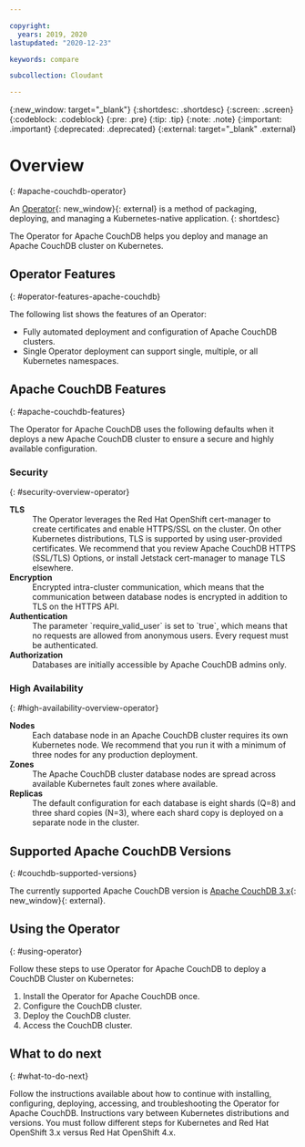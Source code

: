 ```yaml
---

copyright:
  years: 2019, 2020
lastupdated: "2020-12-23"

keywords: compare

subcollection: Cloudant

---
```


{:new_window: target="_blank"}
{:shortdesc: .shortdesc}
{:screen: .screen}
{:codeblock: .codeblock}
{:pre: .pre}
{:tip: .tip}
{:note: .note}
{:important: .important}
{:deprecated: .deprecated}
{:external: target="_blank" .external}

<!-- Acrolinx: 2020-12-23 -->

# Overview
{: #apache-couchdb-operator}

An [Operator](https://kubernetes.io/docs/concepts/extend-kubernetes/operator/){: new_window}{: external} is a method of packaging, deploying, and managing a Kubernetes-native application. 
{: shortdesc}

The Operator for Apache CouchDB helps you deploy and manage an Apache CouchDB cluster on Kubernetes. 

## Operator Features
{: #operator-features-apache-couchdb}

The following list shows the features of an Operator: 

- Fully automated deployment and configuration of Apache CouchDB clusters.
- Single Operator deployment can support single, multiple, or all Kubernetes namespaces.

## Apache CouchDB Features
{: #apache-couchdb-features}

The Operator for Apache CouchDB uses the following defaults when it deploys a new Apache CouchDB cluster to ensure a secure and highly available configuration.

### Security
{: #security-overview-operator}

<dl>
<dt><strong>TLS</strong></dt>
<dd>The Operator leverages the Red Hat OpenShift cert-manager to create certificates and enable HTTPS/SSL on the cluster. On other Kubernetes distributions, TLS is supported by using user-provided certificates. We recommend that you review Apache CouchDB HTTPS (SSL/TLS) Options, or install Jetstack cert-manager to manage TLS elsewhere.</dd>
<dt><strong>Encryption</strong></dt>
<dd>Encrypted intra-cluster communication, which means that the communication between database nodes is encrypted in addition to TLS on the HTTPS API.</dd>
<dt><strong>Authentication</strong></dt>
<dd>The parameter `require_valid_user` is set to `true`, which means that no requests are allowed from anonymous users. Every request must be authenticated.</dd>
<dt><strong>Authorization</strong></dt>
<dd>Databases are initially accessible by Apache CouchDB admins only.</dd>
</dl>

### High Availability
{: #high-availability-overview-operator}

<dl>
<dt><strong>Nodes</strong></dt>
<dd>Each database node in an Apache CouchDB cluster requires its own Kubernetes node. We recommend that you run it with a minimum of three nodes for any production deployment.</dd>
<dt><strong>Zones</strong></dt>
<dd>The Apache CouchDB cluster database nodes are spread across available Kubernetes fault zones where available.</dd>
<dt><strong>Replicas</strong></dt>
<dd>The default configuration for each database is eight shards (Q=8) and three shard copies (N=3), where each shard copy is deployed on a separate node in the cluster.</dd>
</dl>

## Supported Apache CouchDB Versions
{: #couchdb-supported-versions}

The currently supported Apache CouchDB version is [Apache CouchDB 3.x](https://docs.couchdb.org/en/3.1.1/){: new_window}{: external}.
 
## Using the Operator
{: #using-operator}

Follow these steps to use Operator for Apache CouchDB to deploy a CouchDB Cluster on Kubernetes:

1. Install the Operator for Apache CouchDB once.
2. Configure the CouchDB cluster.
3. Deploy the CouchDB cluster.
4. Access the CouchDB cluster.

## What to do next
{: #what-to-do-next}

Follow the instructions available about how to continue with installing, configuring, deploying, accessing, and troubleshooting the Operator for Apache CouchDB. Instructions vary between Kubernetes distributions and versions. You must follow different steps for Kubernetes and Red Hat OpenShift 3.x versus Red Hat OpenShift 4.x.
